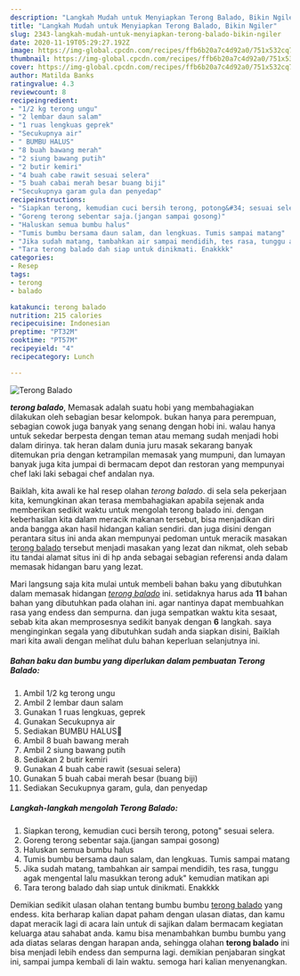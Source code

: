 ```yaml
---
description: "Langkah Mudah untuk Menyiapkan Terong Balado, Bikin Ngiler"
title: "Langkah Mudah untuk Menyiapkan Terong Balado, Bikin Ngiler"
slug: 2343-langkah-mudah-untuk-menyiapkan-terong-balado-bikin-ngiler
date: 2020-11-19T05:29:27.192Z
image: https://img-global.cpcdn.com/recipes/ffb6b20a7c4d92a0/751x532cq70/terong-balado-foto-resep-utama.jpg
thumbnail: https://img-global.cpcdn.com/recipes/ffb6b20a7c4d92a0/751x532cq70/terong-balado-foto-resep-utama.jpg
cover: https://img-global.cpcdn.com/recipes/ffb6b20a7c4d92a0/751x532cq70/terong-balado-foto-resep-utama.jpg
author: Matilda Banks
ratingvalue: 4.3
reviewcount: 8
recipeingredient:
- "1/2 kg terong ungu"
- "2 lembar daun salam"
- "1 ruas lengkuas geprek"
- "Secukupnya air"
- " BUMBU HALUS"
- "8 buah bawang merah"
- "2 siung bawang putih"
- "2 butir kemiri"
- "4 buah cabe rawit sesuai selera"
- "5 buah cabai merah besar buang biji"
- "Secukupnya garam gula dan penyedap"
recipeinstructions:
- "Siapkan terong, kemudian cuci bersih terong, potong&#34; sesuai selera."
- "Goreng terong sebentar saja.(jangan sampai gosong)"
- "Haluskan semua bumbu halus"
- "Tumis bumbu bersama daun salam, dan lengkuas. Tumis sampai matang"
- "Jika sudah matang, tambahkan air sampai mendidih, tes rasa, tunggu agak mengental lalu masukkan terong aduk&#34; kemudian matikan api"
- "Tara terong balado dah siap untuk dinikmati. Enakkkk"
categories:
- Resep
tags:
- terong
- balado

katakunci: terong balado 
nutrition: 215 calories
recipecuisine: Indonesian
preptime: "PT32M"
cooktime: "PT57M"
recipeyield: "4"
recipecategory: Lunch

---
```



![Terong Balado](https://img-global.cpcdn.com/recipes/ffb6b20a7c4d92a0/751x532cq70/terong-balado-foto-resep-utama.jpg)

<b><i>terong balado</i></b>, Memasak adalah suatu hobi yang membahagiakan dilakukan oleh sebagian besar kelompok. bukan hanya para perempuan, sebagian cowok juga banyak yang senang dengan hobi ini. walau hanya untuk sekedar berpesta dengan teman atau memang sudah menjadi hobi dalam dirinya. tak heran dalam dunia juru masak sekarang banyak ditemukan pria dengan ketrampilan memasak yang mumpuni, dan lumayan banyak juga kita jumpai di bermacam depot dan restoran yang mempunyai chef laki laki sebagai chef andalan nya.

Baiklah, kita awali ke hal resep olahan <i>terong balado</i>. di sela sela pekerjaan kita, kemungkinan akan terasa membahagiakan apabila sejenak anda memberikan sedikit waktu untuk mengolah terong balado ini. dengan keberhasilan kita dalam meracik makanan tersebut, bisa menjadikan diri anda bangga akan hasil hidangan kalian sendiri. dan juga disini dengan perantara situs ini anda akan mempunyai pedoman untuk meracik masakan <u>terong balado</u> tersebut menjadi masakan yang lezat dan nikmat, oleh sebab itu tandai alamat situs ini di hp anda sebagai sebagian referensi anda dalam memasak hidangan baru yang lezat.




Mari langsung saja kita mulai untuk membeli bahan baku yang dibutuhkan dalam memasak hidangan <u><i>terong balado</i></u> ini. setidaknya harus ada <b>11</b> bahan bahan yang dibutuhkan pada olahan ini. agar nantinya dapat membuahkan rasa yang endess dan sempurna. dan juga sempatkan waktu kita sesaat, sebab kita akan memprosesnya sedikit banyak dengan <b>6</b> langkah. saya menginginkan segala yang dibutuhkan sudah anda siapkan disini, Baiklah mari kita awali dengan melihat dulu bahan keperluan selanjutnya ini.

<!--inarticleads1-->

##### Bahan baku dan bumbu yang diperlukan dalam pembuatan Terong Balado:

1. Ambil 1/2 kg terong ungu
1. Ambil 2 lembar daun salam
1. Gunakan 1 ruas lengkuas, geprek
1. Gunakan Secukupnya air
1. Sediakan  BUMBU HALUS🍆
1. Ambil 8 buah bawang merah
1. Ambil 2 siung bawang putih
1. Sediakan 2 butir kemiri
1. Gunakan 4 buah cabe rawit (sesuai selera)
1. Gunakan 5 buah cabai merah besar (buang biji)
1. Sediakan Secukupnya garam, gula, dan penyedap




<!--inarticleads2-->

##### Langkah-langkah mengolah Terong Balado:

1. Siapkan terong, kemudian cuci bersih terong, potong&#34; sesuai selera.
1. Goreng terong sebentar saja.(jangan sampai gosong)
1. Haluskan semua bumbu halus
1. Tumis bumbu bersama daun salam, dan lengkuas. Tumis sampai matang
1. Jika sudah matang, tambahkan air sampai mendidih, tes rasa, tunggu agak mengental lalu masukkan terong aduk&#34; kemudian matikan api
1. Tara terong balado dah siap untuk dinikmati. Enakkkk




Demikian sedikit ulasan olahan tentang bumbu bumbu <u>terong balado</u> yang endess. kita berharap kalian dapat paham dengan ulasan diatas, dan kamu dapat meracik lagi di acara lain untuk di sajikan dalam bermacam kegiatan keluarga atau sahabat anda. kamu bisa menambahkan bumbu bumbu yang ada diatas selaras dengan harapan anda, sehingga olahan <b>terong balado</b> ini bisa menjadi lebih endess dan sempurna lagi. demikian penjabaran singkat ini, sampai jumpa kembali di lain waktu. semoga hari kalian menyenangkan.
